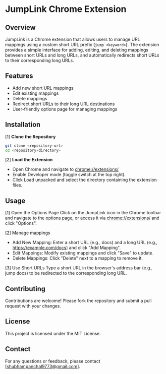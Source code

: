 # JumpLink Chrome Extension

## Overview

JumpLink is a Chrome extension that allows users to manage URL mappings using a custom short URL prefix (`jump <keyword>`). The extension provides a simple interface for adding, editing, and deleting mappings between short URLs and long URLs, and automatically redirects short URLs to their corresponding long URLs.

## Features

- Add new short URL mappings
- Edit existing mappings
- Delete mappings
- Redirect short URLs to their long URL destinations
- User-friendly options page for managing mappings

## Installation
[1] **Clone the Repository**

```bash
git clone <repository-url>
cd <repository-directory>
```

[2] **Load the Extension**  
- Open Chrome and navigate to [chrome://extensions/](chrome://extensions/)
- Enable Developer mode (toggle switch at the top right).
- Click Load unpacked and select the directory containing the extension files.

## Usage

[1] Open the Options Page
Click on the JumpLink icon in the Chrome toolbar and navigate to the options page, or access it via [chrome://extensions/](chrome://extensions/) and click "Options".  

[2] Manage mappings  
- Add New Mapping: Enter a short URL (e.g., docs) and a long URL (e.g., https://example.com/docs) and click "Add Mapping".
- Edit Mappings: Modify existing mappings and click "Save" to update.
- Delete Mappings: Click "Delete" next to a mapping to remove it.

[3] Use Short URLs
Type a short URL in the browser's address bar (e.g., jump docs) to be redirected to the corresponding long URL.

## Contributing
Contributions are welcome! Please fork the repository and submit a pull request with your changes.

## License
This project is licensed under the MIT License.

## Contact
For any questions or feedback, please contact [shubhampanchal9773@gmail.com].  

